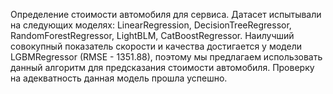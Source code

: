 Определение стоимости автомобиля для сервиса. 
Датасет испытывали на следующих моделях: LinearRegression, DecisionTreeRegressor, RandomForestRegressor, LightBLM, CatBoostRegressor. Наилучший совокупный показатель скорости и качества достигается у модели LGBMRegressor (RMSE - 1351.88), поэтому мы предлагаем использовать данный алгоритм для предсказания стоимости автомобиля. Проверку на адекватность данная модель прошла успешно.
